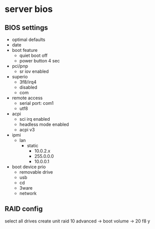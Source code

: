 server bios
==============

BIOS settings
-------------

* optimal defaults
* date
* boot feature
    * quiet boot off
    * power button 4 sec
* pci/pnp
    * sr iov enabled
* superio
    * 3f8/irq4
    * disabled
    * com
* remote access
    * serial port: com1
    * utf8
* acpi
    * sci irq enabled
    * headless mode enabled
    * acpi v3
* ipmi
    * lan
        * static
            * 10.0.2.x
            * 255.0.0.0
            * 10.0.0.1
* boot device prio
    * removable drive
    * usb
    * cd
    * 3ware
    * network

RAID config
-----------

select all drives
create unit
raid 10
advanced -> boot volume -> 20
f8
y

